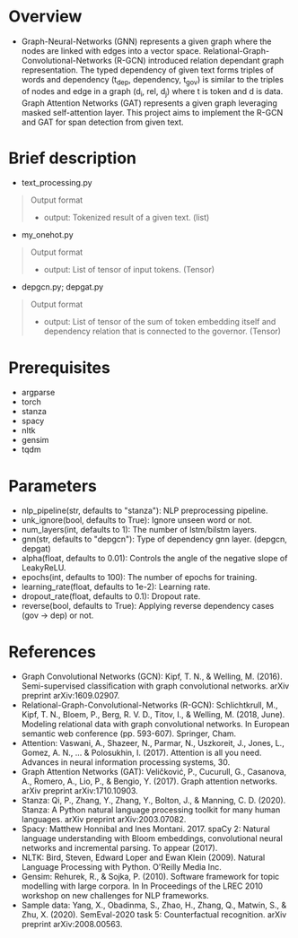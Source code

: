 # Overview
- Graph-Neural-Networks (GNN) represents a given graph where the nodes are linked with edges into a vector space. Relational-Graph-Convolutional-Networks (R-GCN) introduced relation dependant graph representation. The typed dependency of given text forms triples of words and dependency (t<sub>dep</sub>, dependency, t<sub>gov</sub>) is similar to the triples of nodes and edge in a graph (d<sub>i</sub>, rel, d<sub>j</sub>) where t is token and d is data. Graph Attention Networks (GAT) represents a given graph leveraging masked self-attention layer. This project aims to implement the R-GCN and GAT for span detection from given text.

# Brief description
- text_processing.py
> Output format
> - output: Tokenized result of a given text. (list)
- my_onehot.py
> Output format
> - output: List of tensor of input tokens. (Tensor)
- depgcn.py; depgat.py
> Output format
> - output: List of tensor of the sum of token embedding itself and dependency relation that is connected to the governor. (Tensor)

# Prerequisites
- argparse
- torch
- stanza
- spacy
- nltk
- gensim
- tqdm

# Parameters
- nlp_pipeline(str, defaults to "stanza"): NLP preprocessing pipeline.
- unk_ignore(bool, defaults to True): Ignore unseen word or not.
- num_layers(int, defaults to 1): The number of lstm/bilstm layers.
- gnn(str, defaults to "depgcn"): Type of dependency gnn layer. (depgcn, depgat)
- alpha(float, defaults to 0.01): Controls the angle of the negative slope of LeakyReLU.
- epochs(int, defaults to 100): The number of epochs for training.
- learning_rate(float, defaults to 1e-2): Learning rate.
- dropout_rate(float, defaults to 0.1): Dropout rate.
- reverse(bool, defaults to True): Applying reverse dependency cases (gov -> dep) or not.

# References
- Graph Convolutional Networks (GCN): Kipf, T. N., & Welling, M. (2016). Semi-supervised classification with graph convolutional networks. arXiv preprint arXiv:1609.02907.
- Relational-Graph-Convolutional-Networks (R-GCN): Schlichtkrull, M., Kipf, T. N., Bloem, P., Berg, R. V. D., Titov, I., & Welling, M. (2018, June). Modeling relational data with graph convolutional networks. In European semantic web conference (pp. 593-607). Springer, Cham.
- Attention: Vaswani, A., Shazeer, N., Parmar, N., Uszkoreit, J., Jones, L., Gomez, A. N., ... & Polosukhin, I. (2017). Attention is all you need. Advances in neural information processing systems, 30.
- Graph Attention Networks (GAT): Veličković, P., Cucurull, G., Casanova, A., Romero, A., Lio, P., & Bengio, Y. (2017). Graph attention networks. arXiv preprint arXiv:1710.10903.
- Stanza: Qi, P., Zhang, Y., Zhang, Y., Bolton, J., & Manning, C. D. (2020). Stanza: A Python natural language processing toolkit for many human languages. arXiv preprint arXiv:2003.07082.
- Spacy: Matthew Honnibal and Ines Montani. 2017. spaCy 2: Natural language understanding with Bloom embeddings, convolutional neural networks and incremental parsing. To appear (2017).
- NLTK: Bird, Steven, Edward Loper and Ewan Klein (2009). Natural Language Processing with Python. O'Reilly Media Inc.
- Gensim: Rehurek, R., & Sojka, P. (2010). Software framework for topic modelling with large corpora. In In Proceedings of the LREC 2010 workshop on new challenges for NLP frameworks.
- Sample data: Yang, X., Obadinma, S., Zhao, H., Zhang, Q., Matwin, S., & Zhu, X. (2020). SemEval-2020 task 5: Counterfactual recognition. arXiv preprint arXiv:2008.00563.
